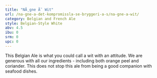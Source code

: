 ```yaml
---
title: "NÃ¸gne Ã˜ Wit"
url: /na-gne-a-det-kompromissla-se-bryggeri-a-s/na-gne-a-wit/
category: Belgian and French Ale
style: Belgian-Style White
abv: 4.5
ibu: 0
srm: 0
upc: 0
---
```

This Belgian Ale is what you could call a wit with an attitude.  We are generous with all our ingredients - including both orange peel and coriander.  This does not stop this ale from being a good companion with seafood dishes.
